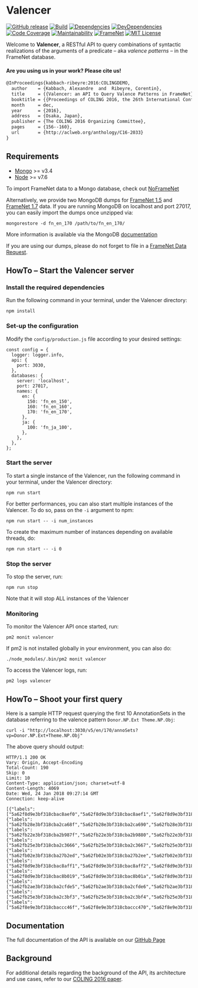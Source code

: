 # Valencer
[![GitHub release][release-image]][release-url]
[![Build][travis-image]][travis-url]
[![Dependencies][david-image]][david-url]
[![DevDependencies][david-dev-dep-image]][david-dev-url]
[![Code Coverage][coverage-image]][coverage-url]
[![Maintainability][quality-image]][quality-url]
[![FrameNet][framenet-image]][framenet-url]
[![MIT License][license-image]][license-url]

Welcome to **Valencer**, a RESTful API to query combinations of syntactic realizations of the arguments of a predicate &ndash; aka *valence patterns* &ndash; in the FrameNet database.

#### Are you using us in your work? Please cite us!
```latex
@InProceedings{kabbach-ribeyre:2016:COLINGDEMO,
  author    = {Kabbach, Alexandre  and  Ribeyre, Corentin},
  title     = {{Valencer: an API to Query Valence Patterns in FrameNet}},
  booktitle = {{Proceedings of COLING 2016, the 26th International Conference on Computational Linguistics: System Demonstrations}},
  month     = dec,
  year      = {2016},
  address   = {Osaka, Japan},
  publisher = {The COLING 2016 Organizing Committee},
  pages     = {156--160},
  url       = {http://aclweb.org/anthology/C16-2033}
}
```

## Requirements
- [Mongo](https://docs.mongodb.com/manual/administration/install-community/) >= v3.4
- [Node](https://nodejs.org/en/download/) >= v7.6

To import FrameNet data to a Mongo database, check out
[NoFrameNet](https://github.com/akb89/noframenet)

Alternatively, we provide two MongoDB dumps for
[FrameNet 1.5](data/fn_en_150.tar.bz2) and
[FrameNet 1.7](data/fn_en_170.tar.bz2) data.
If you are running MongoDB on localhost and port 27017,
you can easily import the dumps once unzipped via:
```
mongorestore -d fn_en_170 /path/to/fn_en_170/
```
More information is available via the MongoDB
[documentation](https://docs.mongodb.com/manual/tutorial/backup-and-restore-tools/)

If you are using our dumps, please do not forget to file in a [FrameNet Data Request](https://framenet.icsi.berkeley.edu/fndrupal/framenet_request_data).


## HowTo &ndash; Start the Valencer server

### Install the required dependencies
Run the following command in your terminal, under the Valencer directory:
```
npm install
```

### Set-up the configuration
Modify the `config/production.js` file according to your desired settings:
```
const config = {
  logger: logger.info,
  api: {
    port: 3030,
  },
  databases: {
    server: 'localhost',
    port: 27017,
    names: {
      en: {
        150: 'fn_en_150',
        160: 'fn_en_160',
        170: 'fn_en_170',
      },
      ja: {
        100: 'fn_ja_100',
      },
    },
  },
};
```

### Start the server
To start a single instance of the Valencer, run the following command in your
terminal, under the Valencer directory:
```
npm run start
```
For better performances, you can also start multiple instances of the Valencer.
To do so, pass on the `-i` argument to npm:
```
npm run start -- -i num_instances
```
To create the maximum number of instances depending on available threads, do:
```
npm run start -- -i 0
```

### Stop the server
To stop the server, run:
```
npm run stop
```
Note that it will stop ALL instances of the Valencer

### Monitoring
To monitor the Valencer API once started, run:
```
pm2 monit valencer
```
If pm2 is not installed globally in your environment, you can also do:
```
./node_modules/.bin/pm2 monit valencer
```

To access the Valencer logs, run:
```
pm2 logs valencer
```

## HowTo &ndash; Shoot your first query
Here is a sample HTTP request querying the first 10 AnnotationSets in the
database referring to the valence pattern `Donor.NP.Ext Theme.NP.Obj`:
```
curl -i "http://localhost:3030/v5/en/170/annoSets?vp=Donor.NP.Ext+Theme.NP.Obj"
```
The above query should output:
```
HTTP/1.1 200 OK
Vary: Origin, Accept-Encoding
Total-Count: 190
Skip: 0
Limit: 10
Content-Type: application/json; charset=utf-8
Content-Length: 4069
Date: Wed, 24 Jan 2018 09:27:14 GMT
Connection: keep-alive

[{"labels":["5a62f8d9e3bf318cbac8aef0","5a62f8d9e3bf318cbac8aef1","5a62f8d9e3bf318cbac8aef2","5a62f8d9e3bf318cbac8aef3","5a62f8d9e3bf318cbac8aef4","5a62f8d9e3bf318cbac8aef5","5a62f8d9e3bf318cbac8aef6","5a62f8d9e3bf318cbac8aef7","5a62f8d9e3bf318cbac8aef8","5a62f8d9e3bf318cbac8aef9","5a62f8d9e3bf318cbac8aefa"],"_id":2614616,"lexUnit":11593,"sentence":1569707,"pattern":"5a62f8d9e3bf318cbac8aefc"},{"labels":["5a62fb28e3bf318cba2ca68f","5a62fb28e3bf318cba2ca690","5a62fb28e3bf318cba2ca691","5a62fb28e3bf318cba2ca692","5a62fb28e3bf318cba2ca693","5a62fb28e3bf318cba2ca694","5a62fb28e3bf318cba2ca695","5a62fb28e3bf318cba2ca696","5a62fb28e3bf318cba2ca697","5a62fb28e3bf318cba2ca698"],"_id":6525725,"lexUnit":11593,"sentence":4096745,"pattern":"5a62f8d9e3bf318cbac8aefc"},{"labels":["5a62fb22e3bf318cba2b987f","5a62fb22e3bf318cba2b9880","5a62fb22e3bf318cba2b9881","5a62fb22e3bf318cba2b9882","5a62fb22e3bf318cba2b9883","5a62fb22e3bf318cba2b9884","5a62fb22e3bf318cba2b9885","5a62fb22e3bf318cba2b9886","5a62fb22e3bf318cba2b9887","5a62fb22e3bf318cba2b9888"],"_id":6527126,"lexUnit":11593,"sentence":4097344,"pattern":"5a62f8d9e3bf318cbac8aefc"},{"labels":["5a62fb25e3bf318cba2c3666","5a62fb25e3bf318cba2c3667","5a62fb25e3bf318cba2c3668","5a62fb25e3bf318cba2c3669","5a62fb25e3bf318cba2c366a","5a62fb25e3bf318cba2c366b","5a62fb25e3bf318cba2c366c","5a62fb25e3bf318cba2c366d","5a62fb25e3bf318cba2c366e","5a62fb25e3bf318cba2c366f"],"_id":6540825,"lexUnit":11593,"sentence":4100815,"pattern":"5a62f8d9e3bf318cbac8aefc"},{"labels":["5a62fb02e3bf318cba27b2ed","5a62fb02e3bf318cba27b2ee","5a62fb02e3bf318cba27b2ef","5a62fb02e3bf318cba27b2f0","5a62fb02e3bf318cba27b2f1","5a62fb02e3bf318cba27b2f2","5a62fb02e3bf318cba27b2f3","5a62fb02e3bf318cba27b2f4","5a62fb02e3bf318cba27b2f5","5a62fb02e3bf318cba27b2f6","5a62fb02e3bf318cba27b2f7"],"_id":6542617,"lexUnit":11593,"sentence":4101222,"pattern":"5a62f8d9e3bf318cbac8aefc"},{"labels":["5a62f8d9e3bf318cbac8aff1","5a62f8d9e3bf318cbac8aff2","5a62f8d9e3bf318cbac8aff3","5a62f8d9e3bf318cbac8aff4","5a62f8d9e3bf318cbac8aff5","5a62f8d9e3bf318cbac8aff6","5a62f8d9e3bf318cbac8aff7","5a62f8d9e3bf318cbac8aff8","5a62f8d9e3bf318cbac8aff9","5a62f8d9e3bf318cbac8affa","5a62f8d9e3bf318cbac8affb","5a62f8d9e3bf318cbac8affc","5a62f8d9e3bf318cbac8affd","5a62f8d9e3bf318cbac8affe"],"_id":2615829,"lexUnit":11593,"sentence":1569663,"pattern":"5a62f8d9e3bf318cbac8b000"},{"labels":["5a62f8d9e3bf318cbac8b019","5a62f8d9e3bf318cbac8b01a","5a62f8d9e3bf318cbac8b01b","5a62f8d9e3bf318cbac8b01c","5a62f8d9e3bf318cbac8b01d","5a62f8d9e3bf318cbac8b01e","5a62f8d9e3bf318cbac8b01f","5a62f8d9e3bf318cbac8b020","5a62f8d9e3bf318cbac8b021"],"_id":2615833,"lexUnit":11593,"sentence":1569671,"pattern":"5a62f8d9e3bf318cbac8b022"},{"labels":["5a62fb2ae3bf318cba2cfde5","5a62fb2ae3bf318cba2cfde6","5a62fb2ae3bf318cba2cfde7","5a62fb2ae3bf318cba2cfde8","5a62fb2ae3bf318cba2cfde9","5a62fb2ae3bf318cba2cfdea","5a62fb2ae3bf318cba2cfdeb","5a62fb2ae3bf318cba2cfdec","5a62fb2ae3bf318cba2cfded","5a62fb2ae3bf318cba2cfdee","5a62fb2ae3bf318cba2cfdef","5a62fb2ae3bf318cba2cfdf0","5a62fb2ae3bf318cba2cfdf1"],"_id":6522246,"lexUnit":11593,"sentence":4096543,"pattern":"5a62f8d9e3bf318cbac8b0ff"},{"labels":["5a62fb25e3bf318cba2c3bf3","5a62fb25e3bf318cba2c3bf4","5a62fb25e3bf318cba2c3bf5","5a62fb25e3bf318cba2c3bf6","5a62fb25e3bf318cba2c3bf7","5a62fb25e3bf318cba2c3bf8","5a62fb25e3bf318cba2c3bf9","5a62fb25e3bf318cba2c3bfa","5a62fb25e3bf318cba2c3bfb","5a62fb25e3bf318cba2c3bfc","5a62fb25e3bf318cba2c3bfd","5a62fb25e3bf318cba2c3bfe","5a62fb25e3bf318cba2c3bff"],"_id":6540732,"lexUnit":11593,"sentence":4100829,"pattern":"5a62f8d9e3bf318cbac8b0ff"},{"labels":["5a62f8e9e3bf318cbaccc46f","5a62f8e9e3bf318cbaccc470","5a62f8e9e3bf318cbaccc471","5a62f8e9e3bf318cbaccc472","5a62f8e9e3bf318cbaccc473","5a62f8e9e3bf318cbaccc474","5a62f8e9e3bf318cbaccc475","5a62f8e9e3bf318cbaccc476","5a62f8e9e3bf318cbaccc477","5a62f8e9e3bf318cbaccc478","5a62f8e9e3bf318cbaccc479","5a62f8e9e3bf318cbaccc47a","5a62f8e9e3bf318cbaccc47b"],"_id":2447117,"lexUnit":12046,"sentence":1500476,"pattern":"5a62f8e9e3bf318cbaccc480"}]
```

## Documentation
The full documentation of the API is available on our [GitHub Page](https://akb89.github.io/valencer/)

## Background
For additional details regarding the background of the API, its architecture and use cases, refer to our [COLING 2016 paper](https://www.aclweb.org/anthology/C/C16/C16-2033.pdf).

[release-image]:https://img.shields.io/github/release/akb89/valencer.svg?style=flat-square
[release-url]:https://github.com/akb89/valencer/releases/latest
[travis-image]:https://img.shields.io/travis/akb89/valencer.svg?style=flat-square
[travis-url]:https://travis-ci.org/akb89/valencer
[coverage-image]:https://img.shields.io/coveralls/akb89/valencer/master.svg?style=flat-square
[coverage-url]:https://coveralls.io/github/akb89/valencer?branch=master
[quality-image]:https://api.codeclimate.com/v1/badges/d905b0ac9fd8bbed39c7/maintainability
[quality-url]:https://codeclimate.com/github/akb89/valencer/maintainability
[framenet-image]:https://img.shields.io/badge/framenet-1.5%E2%87%A1-blue.svg?style=flat-square
[framenet-url]:https://framenet.icsi.berkeley.edu/fndrupal
[license-image]:http://img.shields.io/badge/license-MIT-000000.svg?style=flat-square
[license-url]:LICENSE.txt
[david-url]: https://david-dm.org/akb89/valencer
[david-image]: https://david-dm.org/akb89/valencer.svg?style=flat-square
[david-dev-dep-image]: https://img.shields.io/david/dev/akb89/valencer.svg?style=flat-square
[david-dev-url]: https://david-dm.org/akb89/valencer?type=dev

